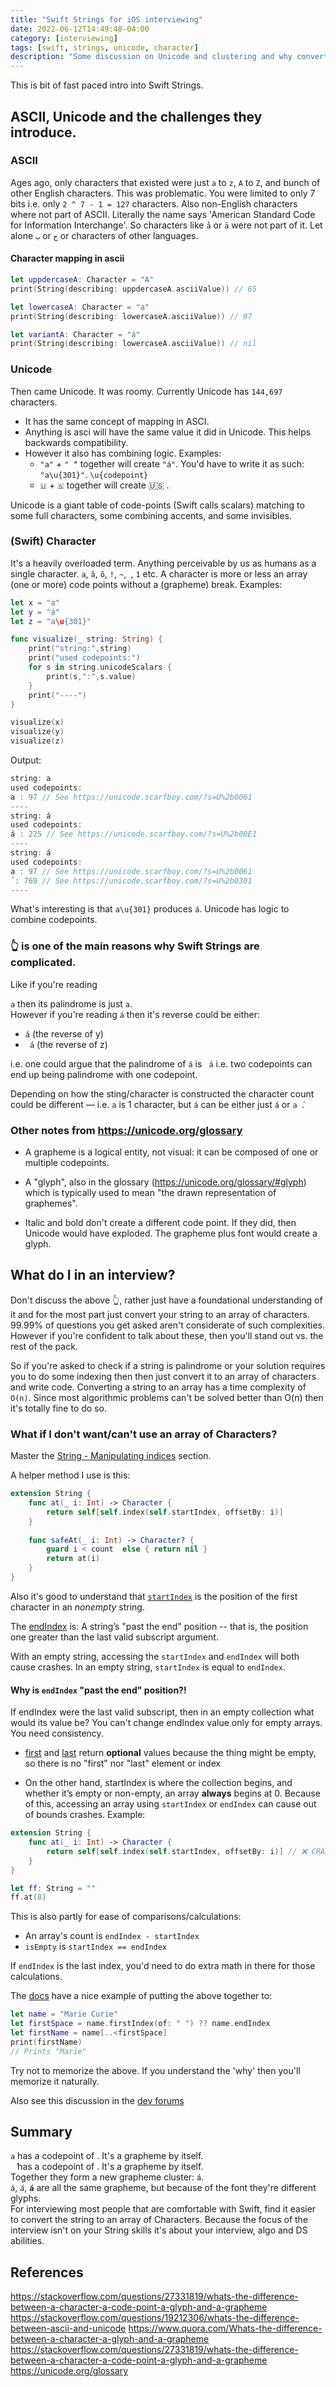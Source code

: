 ```yaml
---
title: "Swift Strings for iOS interviewing"
date: 2022-06-12T14:49:48-04:00
category: [interviewing]
tags: [swift, strings, unicode, character]
description: "Some discussion on Unicode and clustering and why converting a string to an array of characters makes things easier"
---
```


This is bit of fast paced intro into Swift Strings. 

## ASCII, Unicode and the challenges they introduce. 

### ASCII
Ages ago, only characters that existed were just `a` to `z`, `A` to `Z`, and bunch of other English characters. 
This was problematic. You were limited to only 7 bits i.e. only `2 ^ 7 - 1 = 127` characters. 
Also non-English characters where not part of ASCII. Literally the name says 'American Standard Code for Information Interchange'. So characters like `å` or `ä` were not part of it. Let alone `ب` or `ج` or characters of other languages. 

#### Character mapping in ascii

```swift
let uppdercaseA: Character = "A"
print(String(describing: uppdercaseA.asciiValue)) // 65

let lowercaseA: Character = "a"
print(String(describing: lowercaseA.asciiValue)) // 97

let variantA: Character = "á"
print(String(describing: lowercaseA.asciiValue)) // nil
```

### Unicode
Then came Unicode. It was roomy. Currently Unicode has `144,697` characters. 
- It has the same concept of mapping in ASCI. 
- Anything is asci will have the same value it did in Unicode. This helps backwards compatibility.
- However it also has combining logic. Examples: 
    - `"a"` + `" ́"` together will create `"á"`.  You'd have to write it as such: `"a\u{301}"`. `\u{codepoint}`
    - `🇺` + `🇸` together will create 🇺🇸 .  

Unicode is a giant table of code-points (Swift calls scalars) matching to some full characters, some combining accents, and some invisibles.


### (Swift) Character
It's a heavily overloaded term. Anything perceivable by us as humans as a single character. `a`, `â`, `õ`, `!`, `~`,` `, `1` etc. 
A character is more or less an array (one or more) code points without a (grapheme) break. Examples: 

```swift
let x = "a"
let y = "á"
let z = "a\u{301}"

func visualize(_ string: String) {
    print("string:",string)
    print("used codepoints:")
    for s in string.unicodeScalars {
        print(s,":",s.value)
    }
    print("----")
}

visualize(x)
visualize(y)
visualize(z)
```

Output:

```swift
string: a
used codepoints:
a : 97 // See https://unicode.scarfboy.com/?s=U%2b0061
----
string: á
used codepoints:
á : 225 // See https://unicode.scarfboy.com/?s=U%2b00E1
----
string: á
used codepoints:
a : 97 // See https://unicode.scarfboy.com/?s=U%2b0061
́ : 769 // See https://unicode.scarfboy.com/?s=U%2b0301
----
```

What's interesting is that `a\u{301}` produces `á`. Unicode has logic to combine codepoints.

### 👆 is one of the main reasons why Swift Strings are complicated. 

Like if you're reading 

`a` then its palindrome is just `a`.  
However if you're reading `á` then it's reverse could be either: 
- `á`  (the reverse of y)
- ` ́a` (the reverse of z)

i.e. one could argue that the palindrome of `á` is ` ́a` i.e. two codepoints can end up being palindrome with one codepoint. 

Depending on how the sting/character is constructed the character count could be different —  i.e. `a` is 1 character, but `á` can be either just `á` or `a ́`. 


### Other notes from https://unicode.org/glossary
- A grapheme is a logical entity, not visual: it can be composed of one or multiple codepoints. 

- A "glyph", also in the glossary (https://unicode.org/glossary/#glyph) which is typically used to mean "the drawn representation of graphemes".

- Italic and bold don't create a different code point. If they did, then Unicode would have exploded. The grapheme plus font would create a glyph. 

## What do I in an interview? 

Don't discuss the above 👆, rather just have a foundational understanding of it and for the most part just convert your string to an array of characters. 99.99% of questions you get asked aren't considerate of such complexities. 
However if you're confident to talk about these, then you'll stand out vs. the rest of the pack. 

So if you're asked to check if a string is palindrome or your solution requires you to do some indexing then then just convert it to an array of characters and write code. 
Converting a string to an array has a time complexity of `O(n)`. Since most algorithmic problems can't be solved better than O(n) then it's totally fine to do so. 

### What if I don't want/can't use an array of Characters? 
Master the [String - Manipulating indices](https://developer.apple.com/documentation/swift/string) section. 

A helper method I use is this:

```swift
extension String { 
    func at(_ i: Int) -> Character {
        return self[self.index(self.startIndex, offsetBy: i)]
    }
    
    func safeAt(_ i: Int) -> Character? {
        guard i < count  else { return nil }
        return at(i)
    }
}
```

Also it's good to understand that [`startIndex`](https://developer.apple.com/documentation/swift/string/startindex) is the position of the first character in an _nonempty_ string. 

The [endIndex]() is: A string’s "past the end" position -- that is, the position one greater than the last valid subscript argument.

With an empty string, accessing the `startIndex` and `endIndex` will both cause crashes.
In an empty string, `startIndex` is equal to `endIndex`. 

#### Why is `endIndex` "past the end" position?!

If endIndex were the last valid subscript, then in an empty collection what would its value be? You can't change endIndex value only for empty arrays. You need consistency.

- [first](https://developer.apple.com/documentation/swift/array/first) and [last](https://developer.apple.com/documentation/swift/array/last) return **optional** 
values because the thing might be empty, so there is no "first" nor "last" element or index

- On the other hand, startIndex is where the collection begins, and whether it’s empty or non-empty, an array **always** begins at 0. 
Because of this, accessing an array using `startIndex` or `endIndex` can cause out of bounds crashes. Example: 

```swift
extension String { 
    func at(_ i: Int) -> Character {
        return self[self.index(self.startIndex, offsetBy: i)] // ❌ CRASH: String index is out of bounds ❌
    }
}

let ff: String = ""
ff.at(0)
```

This is also partly for ease of comparisons/calculations:

- An array's count is `endIndex - startIndex`
- `isEmpty` is `startIndex == endIndex`

If `endIndex` is the last index, you'd need to do extra math in there for those calculations.

The [docs](https://developer.apple.com/documentation/swift/string) have a nice example of putting the above together to: 

```swift
let name = "Marie Curie"
let firstSpace = name.firstIndex(of: " ") ?? name.endIndex
let firstName = name[..<firstSpace]
print(firstName)
// Prints "Marie"
```


Try not to memorize the above. If you understand the 'why' then you'll memorize it naturally. 

Also see this discussion in the [dev forums](https://forums.swift.org/t/collections-past-the-end-endindex/3249/2)

## Summary

`a` has a codepoint of . It's a grapheme by itself.  
` ́` has a codepoint of . It's a grapheme by itself.  
Together they form a new grapheme cluster: `á`.  
`á`, _`á`_, **`á`** are all the same grapheme, but because of the font they're different glyphs.  
For interviewing most people that are comfortable with Swift, find it easier to convert the string to an array of Characters. Because the focus of the interview isn't on your String skills it's about your interview, algo and DS abilities. 


## References
https://stackoverflow.com/questions/27331819/whats-the-difference-between-a-character-a-code-point-a-glyph-and-a-grapheme
https://stackoverflow.com/questions/19212306/whats-the-difference-between-ascii-and-unicode
https://www.quora.com/Whats-the-difference-between-a-character-a-glyph-and-a-grapheme
https://stackoverflow.com/questions/27331819/whats-the-difference-between-a-character-a-code-point-a-glyph-and-a-grapheme
https://unicode.org/glossary